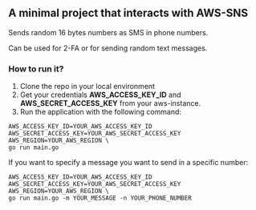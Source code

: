 ## A minimal project that interacts with AWS-SNS

Sends random 16 bytes numbers as SMS in phone numbers. 

Can be used for 2-FA or for sending random text messages. 

### How to run it?

1. Clone the repo in your local environment
2. Get your credentials **AWS_ACCESS_KEY_ID** and **AWS_SECRET_ACCESS_KEY** from your aws-instance.
3. Run the application with the following command:
~~~
AWS_ACCESS_KEY_ID=YOUR_AWS_ACCESS_KEY_ID AWS_SECRET_ACCESS_KEY=YOUR_AWS_SECRET_ACCESS_KEY AWS_REGION=YOUR_AWS_REGION \
go run main.go
~~~

If you want to specify a message you want to send in a specific number:
~~~
AWS_ACCESS_KEY_ID=YOUR_AWS_ACCESS_KEY_ID AWS_SECRET_ACCESS_KEY=YOUR_AWS_SECRET_ACCESS_KEY AWS_REGION=YOUR_AWS_REGION \
go run main.go -m YOUR_MESSAGE -n YOUR_PHONE_NUMBER 
~~~